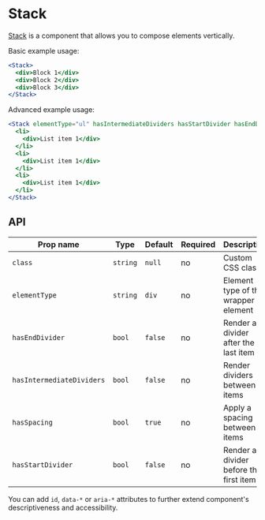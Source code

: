 # Stack

[Stack] is a component that allows you to compose elements vertically.

Basic example usage:

```jsx
<Stack>
  <div>Block 1</div>
  <div>Block 2</div>
  <div>Block 3</div>
</Stack>
```

Advanced example usage:

```jsx
<Stack elementType="ul" hasIntermediateDividers hasStartDivider hasEndDivider>
  <li>
    <div>List item 1</div>
  </li>
  <li>
    <div>List item 1</div>
  </li>
  <li>
    <div>List item 1</div>
  </li>
</Stack>
```

## API

| Prop name                 | Type     | Default | Required | Description                            |
| ------------------------- | -------- | ------- | -------- | -------------------------------------- |
| `class`                   | `string` | `null`  | no       | Custom CSS class                       |
| `elementType`             | `string` | `div`   | no       | Element type of the wrapper element    |
| `hasEndDivider`           | `bool`   | `false` | no       | Render a divider after the last item   |
| `hasIntermediateDividers` | `bool`   | `false` | no       | Render dividers between items          |
| `hasSpacing`              | `bool`   | `true`  | no       | Apply a spacing between items          |
| `hasStartDivider`         | `bool`   | `false` | no       | Render a divider before the first item |

You can add `id`, `data-*` or `aria-*` attributes to further extend component's
descriptiveness and accessibility.

[stack]: https://github.com/lmc-eu/spirit-design-system/tree/main/packages/web/src/scss/components/Stack
